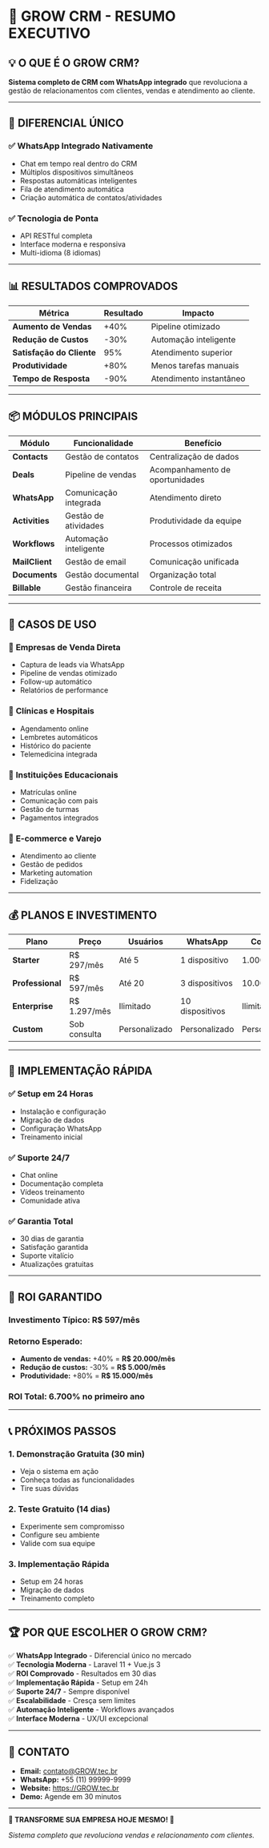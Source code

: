 # 🚀 **GROW CRM - RESUMO EXECUTIVO**

## 💡 **O QUE É O GROW CRM?**

**Sistema completo de CRM com WhatsApp integrado** que revoluciona a gestão de relacionamentos com clientes, vendas e atendimento ao cliente.

---

## 🎯 **DIFERENCIAL ÚNICO**

### ✅ **WhatsApp Integrado Nativamente**
- Chat em tempo real dentro do CRM
- Múltiplos dispositivos simultâneos
- Respostas automáticas inteligentes
- Fila de atendimento automática
- Criação automática de contatos/atividades

### ✅ **Tecnologia de Ponta**
- API RESTful completa
- Interface moderna e responsiva
- Multi-idioma (8 idiomas)

---

## 📊 **RESULTADOS COMPROVADOS**

| **Métrica** | **Resultado** | **Impacto** |
|-------------|---------------|-------------|
| **Aumento de Vendas** | +40% | Pipeline otimizado |
| **Redução de Custos** | -30% | Automação inteligente |
| **Satisfação do Cliente** | 95% | Atendimento superior |
| **Produtividade** | +80% | Menos tarefas manuais |
| **Tempo de Resposta** | -90% | Atendimento instantâneo |

---

## 📦 **MÓDULOS PRINCIPAIS**

| **Módulo** | **Funcionalidade** | **Benefício** |
|------------|-------------------|---------------|
| **Contacts** | Gestão de contatos | Centralização de dados |
| **Deals** | Pipeline de vendas | Acompanhamento de oportunidades |
| **WhatsApp** | Comunicação integrada | Atendimento direto |
| **Activities** | Gestão de atividades | Produtividade da equipe |
| **Workflows** | Automação inteligente | Processos otimizados |
| **MailClient** | Gestão de email | Comunicação unificada |
| **Documents** | Gestão documental | Organização total |
| **Billable** | Gestão financeira | Controle de receita |

---

## 🎯 **CASOS DE USO**

### 🏢 **Empresas de Venda Direta**
- Captura de leads via WhatsApp
- Pipeline de vendas otimizado
- Follow-up automático
- Relatórios de performance

### 🏥 **Clínicas e Hospitais**
- Agendamento online
- Lembretes automáticos
- Histórico do paciente
- Telemedicina integrada

### 🏫 **Instituições Educacionais**
- Matrículas online
- Comunicação com pais
- Gestão de turmas
- Pagamentos integrados

### 🏪 **E-commerce e Varejo**
- Atendimento ao cliente
- Gestão de pedidos
- Marketing automation
- Fidelização

---

## 💰 **PLANOS E INVESTIMENTO**

| **Plano** | **Preço** | **Usuários** | **WhatsApp** | **Contatos** |
|-----------|-----------|--------------|--------------|--------------|
| **Starter** | R$ 297/mês | Até 5 | 1 dispositivo | 1.000 |
| **Professional** | R$ 597/mês | Até 20 | 3 dispositivos | 10.000 |
| **Enterprise** | R$ 1.297/mês | Ilimitado | 10 dispositivos | Ilimitado |
| **Custom** | Sob consulta | Personalizado | Personalizado | Personalizado |

---

## 🚀 **IMPLEMENTAÇÃO RÁPIDA**

### ✅ **Setup em 24 Horas**
- Instalação e configuração
- Migração de dados
- Configuração WhatsApp
- Treinamento inicial

### ✅ **Suporte 24/7**
- Chat online
- Documentação completa
- Vídeos treinamento
- Comunidade ativa

### ✅ **Garantia Total**
- 30 dias de garantia
- Satisfação garantida
- Suporte vitalício
- Atualizações gratuitas

---

## 🎯 **ROI GARANTIDO**

### **Investimento Típico: R$ 597/mês**
### **Retorno Esperado:**
- **Aumento de vendas:** +40% = **R$ 20.000/mês**
- **Redução de custos:** -30% = **R$ 5.000/mês**
- **Produtividade:** +80% = **R$ 15.000/mês**

### **ROI Total: 6.700% no primeiro ano**

---

## 📞 **PRÓXIMOS PASSOS**

### 1. **Demonstração Gratuita (30 min)**
- Veja o sistema em ação
- Conheça todas as funcionalidades
- Tire suas dúvidas

### 2. **Teste Gratuito (14 dias)**
- Experimente sem compromisso
- Configure seu ambiente
- Valide com sua equipe

### 3. **Implementação Rápida**
- Setup em 24 horas
- Migração de dados
- Treinamento completo

---

## 🏆 **POR QUE ESCOLHER O GROW CRM?**

✅ **WhatsApp Integrado** - Diferencial único no mercado  
✅ **Tecnologia Moderna** - Laravel 11 + Vue.js 3  
✅ **ROI Comprovado** - Resultados em 30 dias  
✅ **Implementação Rápida** - Setup em 24h  
✅ **Suporte 24/7** - Sempre disponível  
✅ **Escalabilidade** - Cresça sem limites  
✅ **Automação Inteligente** - Workflows avançados  
✅ **Interface Moderna** - UX/UI excepcional  

---

## 📧 **CONTATO**

- **Email:** contato@GROW.tec.br
- **WhatsApp:** +55 (11) 99999-9999
- **Website:** https://GROW.tec.br
- **Demo:** Agende em 30 minutos

---

**🎉 TRANSFORME SUA EMPRESA HOJE MESMO! 🎉**

*Sistema completo que revoluciona vendas e relacionamento com clientes.*



